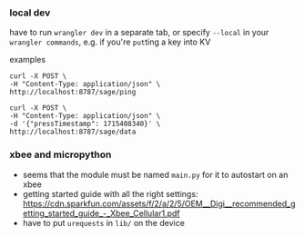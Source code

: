 ### local dev
have to run `wrangler dev` in a separate tab,
or specify `--local` in your `wrangler commands`,
e.g. if you're `put`ting a key into KV

examples
```
curl -X POST \
-H "Content-Type: application/json" \
http://localhost:8787/sage/ping

curl -X POST \
-H "Content-Type: application/json" \
-d '{"pressTimestamp": 1715408340}' \
http://localhost:8787/sage/data
```

### xbee and micropython
- seems that the module must be named `main.py` for it to autostart on an xbee
- getting started guide with all the right settings:
https://cdn.sparkfun.com/assets/f/2/a/2/5/OEM__Digi__recommended_getting_started_guide_-_Xbee_Cellular1.pdf
- have to put `urequests` in `lib/` on the device
